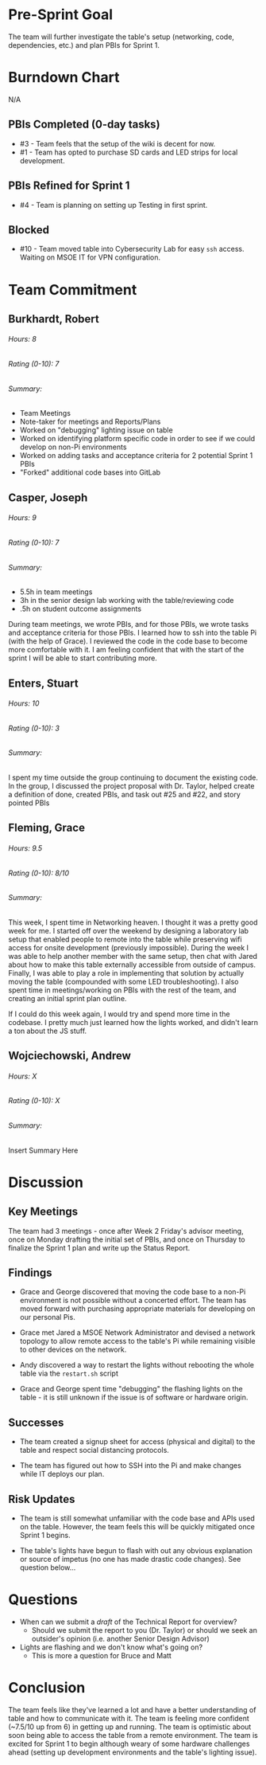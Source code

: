 # Pre-Sprint Goal

The team will further investigate the table's setup (networking, code, dependencies, etc.) and plan PBIs for Sprint 1.

# Burndown Chart

N/A

## PBIs Completed (0-day tasks)
* #3 - Team feels that the setup of the wiki is decent for now.
* #1 - Team has opted to purchase SD cards and LED strips for local development.

## PBIs Refined for Sprint 1
* #4 - Team is planning on setting up Testing in first sprint.

## Blocked 
* #10 - Team moved table into Cybersecurity Lab for easy `ssh` access. Waiting on MSOE IT for VPN configuration.

# Team Commitment

## Burkhardt, Robert

###### Hours: 8

###### Rating (0-10): 7

###### Summary:

* Team Meetings
* Note-taker for meetings and Reports/Plans
* Worked on "debugging" lighting issue on table
* Worked on identifying platform specific code in order to see if we could develop on non-Pi environments
* Worked on adding tasks and acceptance criteria for 2 potential Sprint 1 PBIs
* "Forked" additional code bases into GitLab

## Casper, Joseph

###### Hours: 9

###### Rating (0-10): 7

###### Summary:

- 5.5h in team meetings
- 3h in the senior design lab working with the table/reviewing code
- .5h on student outcome assignments

During team meetings, we wrote PBIs, and for those PBIs, we wrote tasks and acceptance criteria for those PBIs. I learned how to ssh into the table Pi (with the help of Grace). I reviewed the code in the code base to become more comfortable with it. I am feeling confident that with the start of the sprint I will be able to start contributing more. 

## Enters, Stuart

###### Hours: 10

###### Rating (0-10): 3

###### Summary:

I spent my time outside the group continuing to document the existing code. In the group, I discussed the project proposal with Dr. Taylor, helped create a definition of done, created PBIs, and task out #25 and #22, and story pointed PBIs

## Fleming, Grace

###### Hours: 9.5

###### Rating (0-10): 8/10

###### Summary:
This week, I spent time in Networking heaven. I thought it was a pretty good week for me. I started off over the weekend by designing a laboratory lab setup that enabled people to remote into the table while preserving wifi access for onsite development (previously impossible).
During the week I was able to help another member with the same setup, then chat with Jared about how to make this table externally accessible from outside of campus. Finally, I was able to play a role in implementing that solution by actually moving the table (compounded with some LED troubleshooting).
I also spent time in meetings/working on PBIs with the rest of the team, and creating an initial sprint plan outline.

If I could do this week again, I would try and spend more time in the codebase. I pretty much just learned how the lights worked, and didn't learn a ton about the JS stuff.

## Wojciechowski, Andrew

###### Hours: X

###### Rating (0-10): X

###### Summary:

Insert Summary Here

# Discussion

## Key Meetings

The team had 3 meetings - once after Week 2 Friday's advisor meeting, once on Monday drafting the initial set of PBIs, and once on Thursday to finalize the Sprint 1 plan and write up the Status Report.

## Findings

* Grace and George discovered that moving the code base to a non-Pi environment is not possible without a concerted effort. The team has moved forward with purchasing appropriate materials for developing on our personal Pis.

* Grace met Jared a MSOE Network Administrator and devised a network topology to allow remote access to the table's Pi while remaining visible to other devices on the network.

* Andy discovered a way to restart the lights without rebooting the whole table via the `restart.sh` script

* Grace and George spent time "debugging" the flashing lights on the table - it is still unknown if the issue is of software or hardware origin.

## Successes

* The team created a signup sheet for access (physical and digital) to the table and respect social distancing protocols.

* The team has figured out how to SSH into the Pi and make changes while IT deploys our plan.

## Risk Updates

* The team is still somewhat unfamiliar with the code base and APIs used on the table. However, the team feels this will be quickly mitigated once Sprint 1 begins.

* The table's lights have begun to flash with out any obvious explanation or source of impetus (no one has made drastic code changes). See question below... 

# Questions

* When can we submit a _draft_ of the Technical Report for overview?
    * Should we submit the report to you (Dr. Taylor) or should we seek an outsider's opinion (i.e. another Senior Design Advisor)
* Lights are flashing and we don't know what's going on?
    * This is more a question for Bruce and Matt


# Conclusion

The team feels like they've learned a lot and have a better understanding of table and how to communicate with it. The team is feeling more confident (\~7.5/10 up from 6) in getting up and running. The team is optimistic about soon being able to access the table from a remote environment. The team is excited for Sprint 1 to begin although weary of some hardware challenges ahead (setting up development environments and the table's lighting issue).

